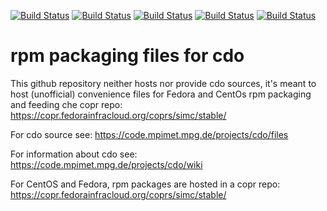 [![Build Status](https://simc.arpae.it/moncic-ci/cdo-rpm/centos7.png)](https://simc.arpae.it/moncic-ci/cdo-rpm/)
[![Build Status](https://simc.arpae.it/moncic-ci/cdo-rpm/centos8.png)](https://simc.arpae.it/moncic-ci/cdo-rpm/)
[![Build Status](https://simc.arpae.it/moncic-ci/cdo-rpm/fedora32.png)](https://simc.arpae.it/moncic-ci/cdo-rpm/)
[![Build Status](https://simc.arpae.it/moncic-ci/cdo-rpm/fedora34.png)](https://simc.arpae.it/moncic-ci/cdo-rpm/)
[![Build Status](https://copr.fedorainfracloud.org/coprs/simc/stable/package/cdo/status_image/last_build.png)](https://copr.fedorainfracloud.org/coprs/simc/stable/package/cdo/)

# rpm packaging files for cdo

This github repository neither hosts nor provide cdo sources, it's meant to
host (unofficial) convenience files for Fedora and CentOs rpm packaging and
feeding che copr repo: https://copr.fedorainfracloud.org/coprs/simc/stable/

For cdo source see: https://code.mpimet.mpg.de/projects/cdo/files

For information about cdo see: https://code.mpimet.mpg.de/projects/cdo/wiki

For CentOS and Fedora, rpm packages are hosted in a copr repo:
https://copr.fedorainfracloud.org/coprs/simc/stable/
